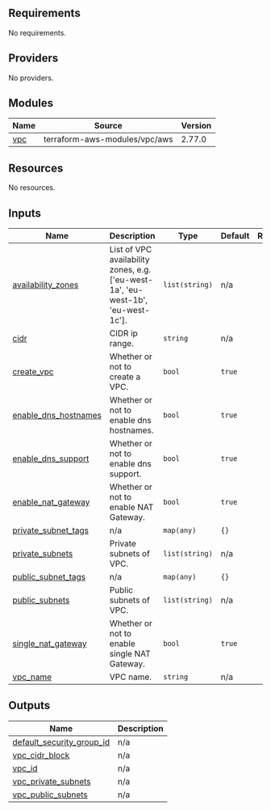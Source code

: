 <!-- BEGINNING OF PRE-COMMIT-TERRAFORM DOCS HOOK -->

## Requirements

No requirements.

## Providers

No providers.

## Modules

| Name                                         | Source                        | Version |
| -------------------------------------------- | ----------------------------- | ------- |
| <a name="module_vpc"></a> [vpc](#module_vpc) | terraform-aws-modules/vpc/aws | 2.77.0  |

## Resources

No resources.

## Inputs

| Name                                                                                          | Description                                                                      | Type           | Default | Required |
| --------------------------------------------------------------------------------------------- | -------------------------------------------------------------------------------- | -------------- | ------- | :------: |
| <a name="input_availability_zones"></a> [availability_zones](#input_availability_zones)       | List of VPC availability zones, e.g. ['eu-west-1a', 'eu-west-1b', 'eu-west-1c']. | `list(string)` | n/a     |   yes    |
| <a name="input_cidr"></a> [cidr](#input_cidr)                                                 | CIDR ip range.                                                                   | `string`       | n/a     |   yes    |
| <a name="input_create_vpc"></a> [create_vpc](#input_create_vpc)                               | Whether or not to create a VPC.                                                  | `bool`         | `true`  |    no    |
| <a name="input_enable_dns_hostnames"></a> [enable_dns_hostnames](#input_enable_dns_hostnames) | Whether or not to enable dns hostnames.                                          | `bool`         | `true`  |    no    |
| <a name="input_enable_dns_support"></a> [enable_dns_support](#input_enable_dns_support)       | Whether or not to enable dns support.                                            | `bool`         | `true`  |    no    |
| <a name="input_enable_nat_gateway"></a> [enable_nat_gateway](#input_enable_nat_gateway)       | Whether or not to enable NAT Gateway.                                            | `bool`         | `true`  |    no    |
| <a name="input_private_subnet_tags"></a> [private_subnet_tags](#input_private_subnet_tags)    | n/a                                                                              | `map(any)`     | `{}`    |    no    |
| <a name="input_private_subnets"></a> [private_subnets](#input_private_subnets)                | Private subnets of VPC.                                                          | `list(string)` | n/a     |   yes    |
| <a name="input_public_subnet_tags"></a> [public_subnet_tags](#input_public_subnet_tags)       | n/a                                                                              | `map(any)`     | `{}`    |    no    |
| <a name="input_public_subnets"></a> [public_subnets](#input_public_subnets)                   | Public subnets of VPC.                                                           | `list(string)` | n/a     |   yes    |
| <a name="input_single_nat_gateway"></a> [single_nat_gateway](#input_single_nat_gateway)       | Whether or not to enable single NAT Gateway.                                     | `bool`         | `true`  |    no    |
| <a name="input_vpc_name"></a> [vpc_name](#input_vpc_name)                                     | VPC name.                                                                        | `string`       | n/a     |   yes    |

## Outputs

| Name                                                                                                           | Description |
| -------------------------------------------------------------------------------------------------------------- | ----------- |
| <a name="output_default_security_group_id"></a> [default_security_group_id](#output_default_security_group_id) | n/a         |
| <a name="output_vpc_cidr_block"></a> [vpc_cidr_block](#output_vpc_cidr_block)                                  | n/a         |
| <a name="output_vpc_id"></a> [vpc_id](#output_vpc_id)                                                          | n/a         |
| <a name="output_vpc_private_subnets"></a> [vpc_private_subnets](#output_vpc_private_subnets)                   | n/a         |
| <a name="output_vpc_public_subnets"></a> [vpc_public_subnets](#output_vpc_public_subnets)                      | n/a         |

<!-- END OF PRE-COMMIT-TERRAFORM DOCS HOOK -->
